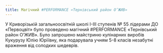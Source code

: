 ```yaml
---
title: Магічний #PERFORMANCE «Тернівський район О’ЖИВ»
---
```


У Криворізькій загальноосвітній школі І-ІІІ ступенів № 55 лідерами ДО «Первоцвіт» було проведено магічний #PERFORMANCE «Тернівський район О’ЖИВ». Було запрошено майстриню кулінарних виробів Кукурузу Юлію Юріївну, яка подарувала учням 5-8 класів незабутні враження від солодких шедеврів.

<youtube id="5_w_rwNQIt4" />
